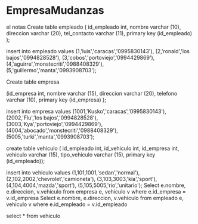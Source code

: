 # EmpresaMudanzas
el notas
Create table empleado
(
id_empleado int,
nombre varchar (10),
direccion varchar (20),
tel_contacto varchar (11),
primary key (id_empleado)
);

insert into empleado values
(1,'luis','caracas','0995830143'),
(2,'ronald','los bajos','0994828528'),
(3,'cobos','portoviejo','0994429869'),
(4,'aguirre','monstecriti','0988408329'),
(5,'guillermo','manta','0993908703');


Create table empresa

(id_empresa int,
nombre varchar (15),
direccion varchar (20),
telefono varchar (10),
primary key (id_empresa) );

insert into empresa values
(1001,'Kusko','caracas','0995830143'),
(2002,'Flu','los bajos','0994828528'),
(3003,'Kya','portoviejo','0994429869'),
(4004,'abocado','monstecriti','0988408329'),
(5005,'turki','manta','0993908703');


create table vehiculo
(
id_empleado int,
id_vehiculo int,
id_empresa int,
vehiculo varchar (15),
tipo_vehiculo varchar (15),
primary key (id_empleado));

insert into vehiculo values
(1,101,1001,'sedan','normal'),
(2,102,2002,'chevrolet','camioneta'),
(3,103,3003,'kia','sport'),
(4,104,4004,'mazda','sport'),
(5,105,5005,'rio','unitario');
Select e.nombre, e.direccion, v.vehiculo from empresa e, vehiculo v where e.id_empresa = v.id_empresa
Select e.nombre, e.direccion, v.vehiculo from empleado e, vehiculo v where e.id_empleado = v.id_empleado

select * from vehiculo
